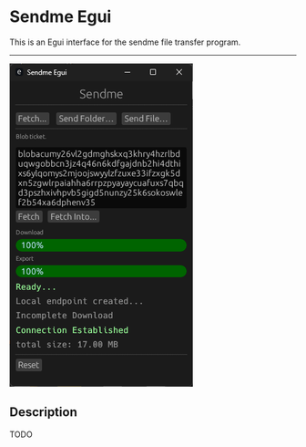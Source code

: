 # Sendme Egui

This is an Egui interface for the sendme file transfer program.

---

![screenshot](https://github.com/zignig/sendme-egui/blob/main/images/sendme_egui.png)

## Description 

TODO


